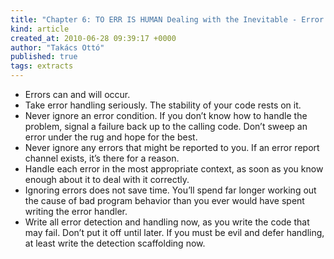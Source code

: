 ```yaml
---
title: "Chapter 6: TO ERR IS HUMAN Dealing with the Inevitable - Error Conditions in Code"
kind: article
created_at: 2010-06-28 09:39:17 +0000
author: "Takács Ottó"
published: true
tags: extracts
---
```

<ul>
    <li>Errors can and will occur.</li>
    <li>Take error handling seriously. The stability of your code rests on it.</li>
    <li>Never ignore an error condition. If you don&rsquo;t know how to handle the problem, signal a failure back up to the calling code. Don&rsquo;t sweep an error under the rug and hope for the best.</li>
    <li>Never ignore any errors that might be reported to you. If an error report channel exists, it&rsquo;s there for a reason.</li>
    <li>Handle each error in the most appropriate context, as soon as you know enough about it to deal with it correctly.</li>
    <li>Ignoring errors does not save time. You&rsquo;ll spend far longer working out the cause of bad program behavior than you ever would have spent writing the error handler.</li>
    <li>Write all error detection and handling now, as you write the code that may fail. Don&rsquo;t put it off until later. If you must be evil and defer handling, at least write the detection scaffolding now.</li>
</ul>


<div class='old-comments'></div>